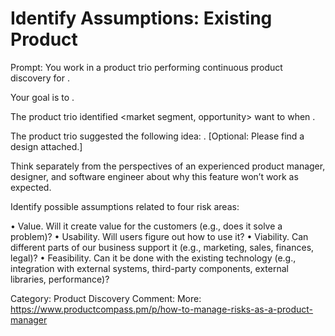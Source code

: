 # Identify Assumptions: Existing Product

Prompt: You work in a product trio performing continuous product discovery for <product>.

Your goal is to <objective and desired outcomes>.

The product trio identified <market segment, opportunity> want to <desired outcomes> when <optional context>.

The product trio suggested the following idea: <idea>. [Optional: Please find a design attached.]

Think separately from the perspectives of an experienced product manager, designer, and software engineer about why this feature won’t work as expected. 

Identify possible assumptions related to four risk areas:

• Value. Will it create value for the customers (e.g., does it solve a problem)?
• Usability. Will users figure out how to use it?
• Viability. Can different parts of our business support it (e.g., marketing, sales, finances, legal)?
• Feasibility. Can it be done with the existing technology (e.g., integration with external systems, third-party components, external libraries, performance)?

Category: Product Discovery
Comment: More: https://www.productcompass.pm/p/how-to-manage-risks-as-a-product-manager
